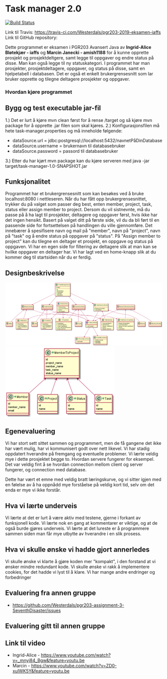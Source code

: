 # Task manager 2.0

[![Build Status](https://travis-ci.com/Westerdals/pgr203-2019-eksamen-iaffs.svg?token=142TxL5hMPVBB9ybKETZ&branch=master)](https://travis-ci.com/Westerdals/pgr203-2019-eksamen-iaffs)

Link til Travis: https://travis-ci.com/Westerdals/pgr203-2019-eksamen-iaffs
Link til GitHub repository: 

Dette programmet er eksamen i PGR203 Avansert Java av **Ingrid-Alice Bløtekjær - iaffs** og **Marcin Janecki - amish1188** for å kunne opprette prosjekt og prosjektdeltgere, samt legge til oppgaver og endre status på disse. Man kan også legge til ny statuskategori.
I programmet har man prosjekter, prosjektdeltagere, oppgaver, og status på disse, samt en hjelpetabell i databasen. Det er også et enkelt brukergrensesnitt som lar bruker opprette og tilegne deltagere prosjekter og oppgaver.

### Hvordan kjøre programmet

## Bygg og test executable jar-fil

1.) Det er lurt å kjøre mvn clean først for å rense /target og så kjøre mvn package for å opprette .jar filen som skal kjøres.
2.) Konfigurasjonsfilen må hete task-manager.properties og må inneholde følgende:
  - dataSource.url = jdbc:postgresql://localhost:5432/navnetPåDinDatabase
  - dataSource.username = brukernavn til databasebruker
  - dataSource.password = passord til databasebruker

3.) Etter du har kjørt mvn package kan du kjøre serveren med java -jar target/task-manager-1.0-SNAPSHOT.jar
 
 ## Funksjonalitet
Programmet har et brukergrensesnitt som kan besøkes ved å bruke localhost:8080 i nettleseren.
Når du har fått opp brukergrensesnittet, trykker du på valget som passer deg best, enten member, project, task, status eller assign member to project. Dersom du vil sistnevnte, må du passe på å ha lagt til prosjekter, deltagere og oppgaver først, hvis ikke har det ingen hensikt.
Basert på valget ditt på første side, vil du da bli ført til en passende side for fortsettelsen på handlingen du ville gjennomføre.
Det innebærer å spesifisere navn og mail på "member", navn på "project", navn på "task" og å endre status på oppgaver på "status". På "Assign member to project" kan du tilegne en deltager et prosjekt, en oppgave og status på oppgaven.
Vi har en egen side for filtering av deltagere slik at man kan se hvilke oppgaver en deltager har.
Vi har lagt ved en home-knapp slik at du kommer deg til startsiden når du er ferdig.
 
 ## Designbeskrivelse
 
![Design](doc/prosessmodell.png)
![Design](doc/domenemodell.png)
 
 ## Egenevaluering

Vi har stort sett sittet sammen og programmert, men de få gangene det ikke har vært mulig, har vi kommunisert godt over nett likevel. Vi har stadig oppdatert hverandre på fremgang og eventuelle problemer.
Vi lærte veldig mye i dette prosjektet begge to. Hvordan servere fungerer for eksempel. Det var veldig fint å se hvordan connection mellom client og server fungerer, og connection med database.

Dette har vært et emne med veldig bratt læringskurve, og vi sitter igjen med en følelse av å ha oppnådd mye forståelse på veldig kort tid, selv om det enda er mye vi ikke forstår.
 
 
 ## Hva vi lærte underveis
 
 Vi lærte at det er lurt å være aktiv med testene, gjerne i forkant av funksjonell kode.
 Vi lærte nok en gang at kommentarer er viktige, og at de også burde gjøres underveis.
 Vi lærte at det lureste er å programmere sammen siden man får mye utbytte av hverandre i en slik prosess.
 
 ## Hva vi skulle ønske vi hadde gjort annerledes
 
 Vi skulle ønske vi klarte å gjøre koden mer "kompakt", i den forstand at vi ønsker mindre redundant kode.
 Vi skulle ønske vi rakk å implementere cookies, for det hadde vi lyst til å klare.
 Vi har mange andre endringer og forbedringer 

## Evaluering fra annen gruppe

* https://github.com/Westerdals/pgr203-assignment-3-SeventhDisaster/issues

## Evaluering gitt til annen gruppe

## Link til video
- Ingrid-Alice - https://www.youtube.com/watch?v=_mnyj84_Bgw&feature=youtu.be
- Marcin - https://www.youtube.com/watch?v=ZD0-xuIWK5Y&feature=youtu.be

